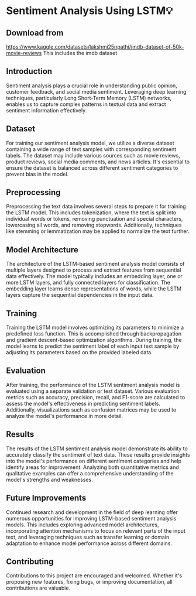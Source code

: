 # Sentiment Analysis Using LSTM💡

## Download from 
https://www.kaggle.com/datasets/lakshmi25npathi/imdb-dataset-of-50k-movie-reviews
This includes the imdb dataset


## Introduction

Sentiment analysis plays a crucial role in understanding public opinion, customer feedback, and social media sentiment. Leveraging deep learning techniques, particularly Long Short-Term Memory (LSTM) networks, enables us to capture complex patterns in textual data and extract sentiment information effectively.

## Dataset

For training our sentiment analysis model, we utilize a diverse dataset containing a wide range of text samples with corresponding sentiment labels. The dataset may include various sources such as movie reviews, product reviews, social media comments, and news articles. It's essential to ensure the dataset is balanced across different sentiment categories to prevent bias in the model.

## Preprocessing

Preprocessing the text data involves several steps to prepare it for training the LSTM model. This includes tokenization, where the text is split into individual words or tokens, removing punctuation and special characters, lowercasing all words, and removing stopwords. Additionally, techniques like stemming or lemmatization may be applied to normalize the text further.

## Model Architecture

The architecture of the LSTM-based sentiment analysis model consists of multiple layers designed to process and extract features from sequential data effectively. The model typically includes an embedding layer, one or more LSTM layers, and fully connected layers for classification. The embedding layer learns dense representations of words, while the LSTM layers capture the sequential dependencies in the input data.

## Training

Training the LSTM model involves optimizing its parameters to minimize a predefined loss function. This is accomplished through backpropagation and gradient descent-based optimization algorithms. During training, the model learns to predict the sentiment label of each input text sample by adjusting its parameters based on the provided labeled data.

## Evaluation

After training, the performance of the LSTM sentiment analysis model is evaluated using a separate validation or test dataset. Various evaluation metrics such as accuracy, precision, recall, and F1-score are calculated to assess the model's effectiveness in predicting sentiment labels. Additionally, visualizations such as confusion matrices may be used to analyze the model's performance in more detail.

## Results

The results of the LSTM sentiment analysis model demonstrate its ability to accurately classify the sentiment of text data. These results provide insights into the model's performance on different sentiment categories and help identify areas for improvement. Analyzing both quantitative metrics and qualitative examples can offer a comprehensive understanding of the model's strengths and weaknesses.

## Future Improvements

Continued research and development in the field of deep learning offer numerous opportunities for improving LSTM-based sentiment analysis models. This includes exploring advanced model architectures, incorporating attention mechanisms to focus on relevant parts of the input text, and leveraging techniques such as transfer learning or domain adaptation to enhance model performance across different domains.

## Contributing

Contributions to this project are encouraged and welcomed. Whether it's proposing new features, fixing bugs, or improving documentation, all contributions are valuable. 

